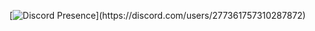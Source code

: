 <!-- ### Hi there 👋 -->
[![Discord Presence](https://lanyard.cnrad.dev/api/277361757310287872?idleMessage=WelllookslikeidontlistenSpotifyrn!Andmygamestatusisprivate.)](https://discord.com/users/277361757310287872)
<!--
**hasankayra04/hasankayra04** is a ✨ _special_ ✨ repository because its `README.md` (this file) appears on your GitHub profile.

Here are some ideas to get you started:

- 🔭 I’m currently working on ...
- 🌱 I’m currently learning ...
- 👯 I’m looking to collaborate on ...
- 🤔 I’m looking for help with ...
- 💬 Ask me about ...
- 📫 How to reach me: ...
- 😄 Pronouns: ...
- ⚡ Fun fact: ...
-->
